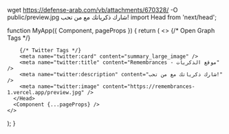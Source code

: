 wget https://defense-arab.com/vb/attachments/670328/ -O public/preview.jpg 
شارك ذكرياتك مع من تحب!
import Head from 'next/head';

function MyApp({ Component, pageProps }) {
  return (
    <>
      <Head>
        {/* Open Graph Tags */}
        <meta property="og:title" content="Remembrances - موقع الذكريات" />
        <meta property="og:description" content="شارك ذكرياتك مع من تحب!" />
        <meta property="og:image" content="https://defense-arab.com/vb/attachments/670328/ -O public/preview.jpg " />
        <meta property="og:url" content="https://defense-arab.com/vb/attachments/670328/ -O public/preview.jpg " />
        <meta property="og:type" content="website" />
        
        {/* Twitter Tags */}
        <meta name="twitter:card" content="summary_large_image" />
        <meta name="twitter:title" content="Remembrances - موقع الذكريات" />
        <meta name="twitter:description" content="شارك ذكرياتك مع من تحب!" />
        <meta name="twitter:image" content="https://remembrances-1.vercel.app/preview.jpg" />
      </Head>
      <Component {...pageProps} />
    </>
  );
}

